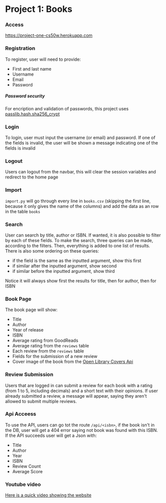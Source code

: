 # Project 1: Books

### Access
https://project-one-cs50w.herokuapp.com

### Registration
To register, user will need to provide:
* First and last name
* Username
* Email
* Password
##### Password security
For encription and validation of passwords, this project uses [passlib.hash.sha256_crypt](https://passlib.readthedocs.io/en/stable/lib/passlib.hash.sha256_crypt.html)

### Login
To login, user must input the username (or email) and password.
If one of the fields is invalid, the user will be shown a message indicating one of the fields is invalid

### Logout
Users can logout from the navbar, this will clear the session variables and redirect to the home page

### Import
`import.py` will go through every line in `books.csv` (skipping the first line, because it only gives the name of the columns) and add the data as an row in the table `books`

### Search
User can search by title, author or ISBN. If wanted, it is also possible to filter by each of these fields. 
To make the search, three queries can be made, according to the filters. Then, everything is added to one list of results.
There is also some ordering on these queries:
* if the field is the same as the inputted argument, show this first
* if similar after the inputted argument, show second
* if similar before the inputted argument, show third

Notice it will always show first the results for title, then for author, then for ISBN

### Book Page
The book page will show:
* Title
* Author
* Year of release
* ISBN
* Average rating from GoodReads
* Average rating from the `reviews` table
* Each review from the `reviews` table
* Fields for the submission of a new review
* Cover image of the book from the [Open Library Covers Api](https://openlibrary.org/dev/docs/api/covers)

### Review Submission
Users that are logged in can submit a review for each book with a rating (from 1 to 5, including decimals) and a short text with their opinions.
If user already submitted a review, a message will appear, saying they aren't allowed to submit multiple reviews.

### Api Acceess
To use the API, users can go tot the route `/api/<isbn>`, if the book isn't in the DB, user will get a 404 error saying not book was found with this ISBN.
If the API succeeds user will get a Json with:
* Title
* Author
* Year
* ISBN
* Review Count
* Average Score

### Youtube video
[Here is a quick video showing the website](https://www.youtube.com/)
